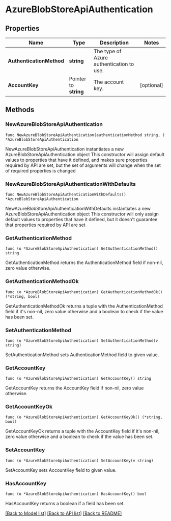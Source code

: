 # AzureBlobStoreApiAuthentication

## Properties

Name | Type | Description | Notes
------------ | ------------- | ------------- | -------------
**AuthenticationMethod** | **string** | The type of Azure authentication to use. | 
**AccountKey** | Pointer to **string** | The account key. | [optional] 

## Methods

### NewAzureBlobStoreApiAuthentication

`func NewAzureBlobStoreApiAuthentication(authenticationMethod string, ) *AzureBlobStoreApiAuthentication`

NewAzureBlobStoreApiAuthentication instantiates a new AzureBlobStoreApiAuthentication object
This constructor will assign default values to properties that have it defined,
and makes sure properties required by API are set, but the set of arguments
will change when the set of required properties is changed

### NewAzureBlobStoreApiAuthenticationWithDefaults

`func NewAzureBlobStoreApiAuthenticationWithDefaults() *AzureBlobStoreApiAuthentication`

NewAzureBlobStoreApiAuthenticationWithDefaults instantiates a new AzureBlobStoreApiAuthentication object
This constructor will only assign default values to properties that have it defined,
but it doesn't guarantee that properties required by API are set

### GetAuthenticationMethod

`func (o *AzureBlobStoreApiAuthentication) GetAuthenticationMethod() string`

GetAuthenticationMethod returns the AuthenticationMethod field if non-nil, zero value otherwise.

### GetAuthenticationMethodOk

`func (o *AzureBlobStoreApiAuthentication) GetAuthenticationMethodOk() (*string, bool)`

GetAuthenticationMethodOk returns a tuple with the AuthenticationMethod field if it's non-nil, zero value otherwise
and a boolean to check if the value has been set.

### SetAuthenticationMethod

`func (o *AzureBlobStoreApiAuthentication) SetAuthenticationMethod(v string)`

SetAuthenticationMethod sets AuthenticationMethod field to given value.


### GetAccountKey

`func (o *AzureBlobStoreApiAuthentication) GetAccountKey() string`

GetAccountKey returns the AccountKey field if non-nil, zero value otherwise.

### GetAccountKeyOk

`func (o *AzureBlobStoreApiAuthentication) GetAccountKeyOk() (*string, bool)`

GetAccountKeyOk returns a tuple with the AccountKey field if it's non-nil, zero value otherwise
and a boolean to check if the value has been set.

### SetAccountKey

`func (o *AzureBlobStoreApiAuthentication) SetAccountKey(v string)`

SetAccountKey sets AccountKey field to given value.

### HasAccountKey

`func (o *AzureBlobStoreApiAuthentication) HasAccountKey() bool`

HasAccountKey returns a boolean if a field has been set.


[[Back to Model list]](../README.md#documentation-for-models) [[Back to API list]](../README.md#documentation-for-api-endpoints) [[Back to README]](../README.md)


